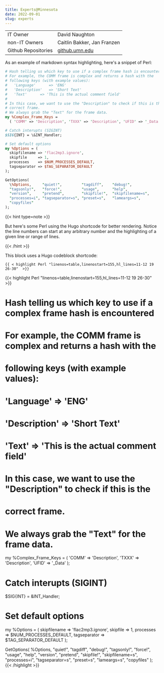 ```yaml
---
title: Experts@Minnesota
date: 2022-09-01
slug: experts
---
```


|||
|:----|:----|
| IT Owner | David Naughton |
| non-IT Owners | Caitlin Bakker, Jan Franzen |
| Github Repositories | [github.umn.edu](https://github.umn.edu/Libraries?q=experts&type=all&language=&sort=) |

As an example of markdown syntax highlighting, here's a snippet of Perl:

```perl
# Hash telling us which key to use if a complex frame hash is encountered
# For example, the COMM frame is complex and returns a hash with the
# following keys (with example values):
#   'Language'      => 'ENG'
#   'Description'   => 'Short Text'
#   'Text'      => 'This is the actual comment field'
#
# In this case, we want to use the "Description" to check if this is the
# correct frame.
# We always grab the "Text" for the frame data.
my %Complex_Frame_Keys =
  ( 'COMM' => 'Description', 'TXXX' => 'Description', 'UFID' => '_Data' );

# Catch interupts (SIGINT)
$SIG{INT} = \&INT_Handler;

# Set default options
my %Options = (
  skipfilename => 'flac2mp3.ignore',
  skipfile     => 1,
  processes    => $NUM_PROCESSES_DEFAULT,
  tagseparator => $TAG_SEPARATOR_DEFAULT
);

GetOptions(
  \%Options,     "quiet!",         "tagdiff",    "debug!",
  "tagsonly!",   "force!",         "usage",      "help",
  "version",     "pretend",        "skipfile!",  "skipfilename=s",
  "processes=i", "tagseparator=s", "preset=s",   "lameargs=s",
  "copyfiles"
);
```

{{< hint type=note >}}

But here's some Perl using the Hugo shortcode for better rendering. Notice the line numbers can start at any arbitrary number and the highlighting of a given line or range of lines.

{{< /hint >}}

This block uses a Hugo codeblock shortcode: 

`{{ < highlight Perl "linenos=table,linenostart=155,hl_lines=11-12 19 26-30"  >}}`


{{< highlight Perl "linenos=table,linenostart=155,hl_lines=11-12 19 26-30"  >}}
# Hash telling us which key to use if a complex frame hash is encountered
# For example, the COMM frame is complex and returns a hash with the
# following keys (with example values):
#   'Language'      => 'ENG'
#   'Description'   => 'Short Text'
#   'Text'      => 'This is the actual comment field'
#
# In this case, we want to use the "Description" to check if this is the
# correct frame.
# We always grab the "Text" for the frame data.
my %Complex_Frame_Keys =
  ( 'COMM' => 'Description', 'TXXX' => 'Description', 'UFID' => '_Data' );

# Catch interupts (SIGINT)
$SIG{INT} = \&INT_Handler;

# Set default options
my %Options = (
  skipfilename => 'flac2mp3.ignore',
  skipfile     => 1,
  processes    => $NUM_PROCESSES_DEFAULT,
  tagseparator => $TAG_SEPARATOR_DEFAULT
);

GetOptions(
  \%Options,     "quiet!",         "tagdiff",    "debug!",
  "tagsonly!",   "force!",         "usage",      "help",
  "version",     "pretend",        "skipfile!",  "skipfilename=s",
  "processes=i", "tagseparator=s", "preset=s",   "lameargs=s",
  "copyfiles"
);
{{< /highlight >}}

